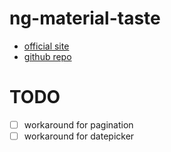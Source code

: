 ng-material-taste
=================
- [official site](https://material.angularjs.org/#/)
- [github repo](https://github.com/angular/material)

# TODO
- [ ] workaround for pagination
- [ ] workaround for datepicker
